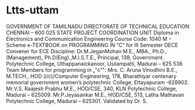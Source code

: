 # Ltts-uttam


GOVERNMENT OF TAMILNADU DIRECTORATE OF TECHNICAL EDUCATION CHENNAI – 
600 025 STATE PROJECT COORDINATION UNIT 
Diploma in Electronics and Communication Engineering 
Course Code: 1040 M – Scheme e-TEXTBOOK on PROGRAMMING IN “C” for III Semester DECE Convener for ECE Discipline:
Dr.M.JeganMohan M.E., MBA., Ph.D.,(Management), Ph.D(Eng).,M.I.S.T.E., Principal, 138, Government. Polytechnic College, Uthappanaickanoor, Usilampatti, Madurai – 625 536 Team Members for programming in „‟c‟‟:
Mrs. C. Aruna Vinodhini B.E., M.TECH., HOD (i/c)/Computer Engineering,
178, Bharathiyar centenary memorial government women’s polytechnic College, Ettayapuram -628902. 
Mr.V.S. Raajesh Prabhu M.E., HOD/CSE, 340, KLN Polytechnic College, Madurai – 625009. Mr.P.Jeyasankar M.E., HOD/CSE, 513, 
Latha Mathavan Polytechnic College, Madurai – 625301. Validated by Dr. S.
